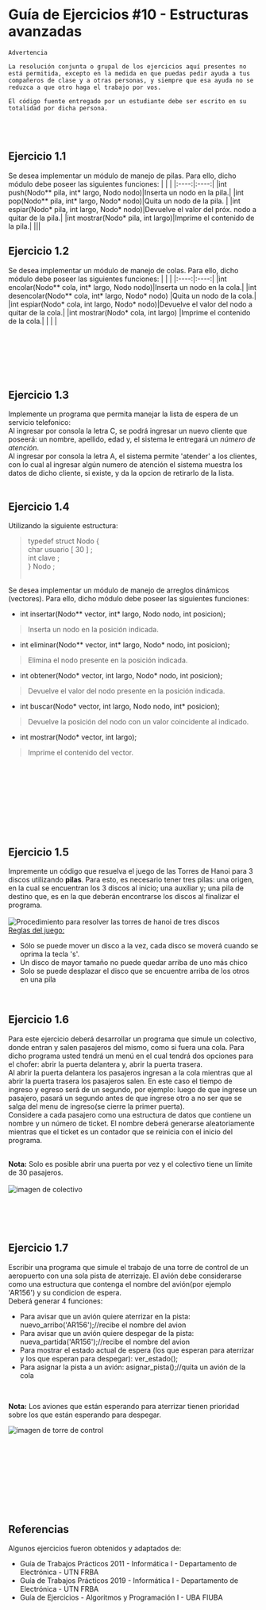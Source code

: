 # Guía de Ejercicios #10 - Estructuras avanzadas

```
Advertencia

La resolución conjunta o grupal de los ejercicios aquí presentes no está permitida, excepto en la medida en que puedas pedir ayuda a tus compañeros de clase y a otras personas, y siempre que esa ayuda no se reduzca a que otro haga el trabajo por vos.

El código fuente entregado por un estudiante debe ser escrito en su totalidad por dicha persona.
```
<br><br>

## Ejercicio 1.1
Se desea implementar un módulo de manejo de pilas. Para ello, dicho módulo debe poseer las siguientes funciones:
|   |    |
|:----:|:----:|
|int push(Nodo** pila, int* largo, Nodo nodo)|Inserta un nodo en la pila.|
|int pop(Nodo** pila, int* largo, Nodo* nodo)|Quita un nodo de la pila. |
|int espiar(Nodo* pila, int largo, Nodo* nodo)|Devuelve el valor del próx. nodo a quitar de la pila.|
|int mostrar(Nodo* pila, int largo)|Imprime el contenido de la pila.|
||| 

## Ejercicio 1.2
Se desea implementar un módulo de manejo de colas. Para ello, dicho módulo debe poseer las siguientes funciones:
| | |
|:----:|:----:|
|int encolar(Nodo** cola, int* largo, Nodo nodo)|Inserta un nodo en la cola.|
|int desencolar(Nodo** cola, int* largo, Nodo* nodo) |Quita un nodo de la cola.|
|int espiar(Nodo* cola, int largo, Nodo* nodo)|Devuelve el valor del nodo a quitar de la cola.|
|int mostrar(Nodo* cola, int largo) |Imprime el contenido de la cola.|
| | |

<br><br><br><br><br>

## Ejercicio 1.3
Implemente un programa que permita manejar la lista de espera de un servicio telefonico:<br> 
Al ingresar por consola la letra C, se podrá ingresar un nuevo cliente que poseerá: un nombre, apellido, edad y, el sistema le entregará un <i>número de atención</i>.<br>
Al ingresar por consola la letra A, el sistema permite 'atender' a los clientes, con lo cual al ingresar algún numero de atención el sistema muestra los datos de dicho cliente, si existe, y da la opcion de retirarlo de la lista.
<br><br>

## Ejercicio 1.4
Utilizando la siguiente estructura:<br>
>typedef struct Nodo {<br>
> char usuario [ 30 ] ;<br>
> int clave ;<br>
} Nodo ;<br><br>

Se desea implementar un módulo de manejo de arreglos dinámicos (vectores). Para ello, dicho módulo debe poseer las siguientes funciones:<br>
- int insertar(Nodo** vector, int* largo, Nodo nodo, int posicion); <br>
>Inserta un nodo en la posición indicada.<br>
- int eliminar(Nodo** vector, int* largo, Nodo* nodo, int posicion); <br> 
>Elimina el nodo presente en la posición indicada.<br>
- int obtener(Nodo* vector, int largo, Nodo* nodo, int posicion); <br> 
>Devuelve el valor del nodo presente en la posición indicada.<br>
- int buscar(Nodo* vector, int largo, Nodo nodo, int* posicion);<br>
>Devuelve la posición del nodo con un valor coincidente al indicado.<br>
- int mostrar(Nodo* vector, int largo);<br>
>Imprime el contenido del vector.   


<br><br><br><br><br><br><br><br>

## Ejercicio 1.5
Impremente un código que resuelva el juego de las Torres de Hanoi para 3 discos utilizando <b>pilas</b>.
Para esto, es necesario tener tres pilas: una origen, en la cual se encuentran los 3 discos al inicio; una auxiliar y; una pila de destino que, es en la que deberán encontrarse los discos al finalizar el programa.<br><br>
![Procedimiento para resolver las torres de hanoi de tres discos](/home/milagros/Documents/info1/imagenes/Hanoi.jpg)
<br>
<u>Reglas del juego:</u><br>
- Sólo se puede mover un disco a la vez, cada disco se moverá cuando se oprima la tecla 's'.
- Un disco de mayor tamaño no puede quedar arriba de uno más chico
- Solo se puede desplazar el disco que se encuentre arriba de los otros en una pila
<br>

## Ejercicio 1.6
Para este ejercicio deberá desarrollar un programa que simule un colectivo, donde entran y salen pasajeros del mismo, como si fuera una cola. Para dicho programa usted tendrá un menú en el cual tendrá dos opciones para el chofer: abrir la puerta delantera y, abrir la puerta trasera.<br>
Al abrir la puerta delantera los pasajeros ingresan a la cola mientras que al abrir la puerta trasera los pasajeros salen. En este caso el tiempo de ingreso y egreso será de un segundo, por ejemplo: luego de que ingrese un pasajero, pasará un segundo antes de que ingrese otro a no ser que se salga del menu de ingreso(se cierre la primer puerta).<br>
Considere a cada pasajero como una estructura de datos que contiene un nombre y un número de ticket. El nombre deberá generarse aleatoriamente mientras que el ticket es un contador que se reinicia con el inicio del programa.
<br><br>

**Nota:** Solo es posible abrir una puerta por vez y el colectivo tiene un límite de 30 pasajeros. <br><br>
![imagen de colectivo](/home/milagros/Documents/info1/imagenes/bondi.jpeg)
<br><br><br><br><br>


## Ejercicio 1.7
Escribir una programa que simule el trabajo de una torre de control de un aeropuerto con una sola pista de aterrizaje. El avión debe considerarse como una estructura que contenga el nombre del avión(por ejemplo 'AR156') y su condicion de espera.<br>
Deberá generar 4 funciones: <br>
-  Para avisar que un avión quiere aterrizar en la pista: nuevo_arribo('AR156');//recibe el nombre del avion
-  Para avisar que un avión quiere despegar de la pista: nueva_partida('AR156');//recibe el nombre del avion
-  Para mostrar el estado actual de espera (los que esperan para aterrizar y los que esperan para despegar): ver_estado();
-  Para asignar la pista a un avión: asignar_pista();//quita un avión de la cola
<br>

**Nota:** Los aviones que están esperando para aterrizar tienen prioridad sobre los que están esperando para despegar. 
<br>

![imagen de torre de control](/home/milagros/Documents/info1/imagenes/torre_control.jpeg)

<br><br><br><br><br><br><br><br>



## Referencias 
Algunos ejercicios fueron obtenidos y adaptados de:
- Guía de Trabajos Prácticos 2011 - Informática I - Departamento de Electrónica - UTN FRBA
- Guía de Trabajos Prácticos 2019 - Informática I - Departamento de Electrónica - UTN FRBA
- Guía de Ejercicios - Algoritmos y Programación I - UBA FIUBA

